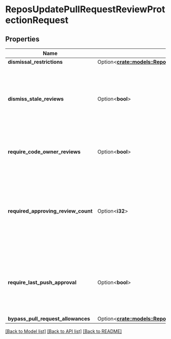 # ReposUpdatePullRequestReviewProtectionRequest

## Properties

Name | Type | Description | Notes
------------ | ------------- | ------------- | -------------
**dismissal_restrictions** | Option<[**crate::models::ReposUpdateBranchProtectionRequestRequiredPullRequestReviewsDismissalRestrictions**](repos_update_branch_protection_request_required_pull_request_reviews_dismissal_restrictions.md)> |  | [optional]
**dismiss_stale_reviews** | Option<**bool**> | Set to `true` if you want to automatically dismiss approving reviews when someone pushes a new commit. | [optional]
**require_code_owner_reviews** | Option<**bool**> | Blocks merging pull requests until [code owners](https://docs.github.com/articles/about-code-owners/) have reviewed. | [optional]
**required_approving_review_count** | Option<**i32**> | Specifies the number of reviewers required to approve pull requests. Use a number between 1 and 6 or 0 to not require reviewers. | [optional]
**require_last_push_approval** | Option<**bool**> | Whether the most recent push must be approved by someone other than the person who pushed it. Default: `false` | [optional][default to false]
**bypass_pull_request_allowances** | Option<[**crate::models::ReposUpdateBranchProtectionRequestRequiredPullRequestReviewsBypassPullRequestAllowances**](repos_update_branch_protection_request_required_pull_request_reviews_bypass_pull_request_allowances.md)> |  | [optional]

[[Back to Model list]](../README.md#documentation-for-models) [[Back to API list]](../README.md#documentation-for-api-endpoints) [[Back to README]](../README.md)



